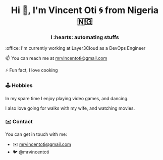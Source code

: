 <h1 align="center"> Hi 👋, I'm Vincent Oti 🌀 from Nigeria 🇳🇬</h1>
<h3 align="center"> I :hearts: automating stuffs </h3>
:office: I'm currently working at Layer3Cloud as a DevOps Engineer

:mailbox: You can reach me at mrvincentoti@gmail.com

:zap: Fun fact, I love cooking


### :joystick: Hobbies

In my spare time I enjoy playing video games, and dancing.

I also love going for walks with my wife, and watching movies.

### :envelope: Contact

You can get in touch with me:

- :envelope: mrvincentoti@gmail.com
- :bird: @mrvincentoti
